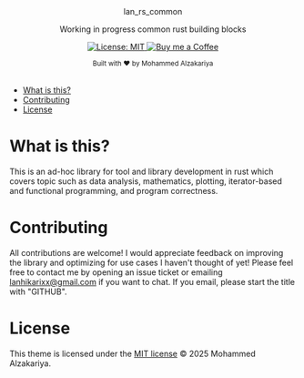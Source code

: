 <div align="center">
  lan_rs_common
  <p>Working in progress common rust building blocks</p>
</div>

<p align="center">
  <a href="https://opensource.org/licenses/MIT">
    <img src="https://img.shields.io/badge/License-MIT-brightgreen.svg"
      alt="License: MIT" />
  </a>
  <a href="https://buymeacoffee.com/lan22h">
    <img src="https://img.shields.io/static/v1?label=Buy me a coffee&message=%E2%9D%A4&logo=BuyMeACoffee&link=&color=greygreen"
      alt="Buy me a Coffee" />
  </a>
</p>

<div align="center">
  <sub>Built with ❤︎ by Mohammed Alzakariya
</div>
<br>

- [What is this?](#what-is-this)
- [Contributing](#contributing)
- [License](#license)


# What is this?
This is an ad-hoc library for tool and library development in rust which covers topic such as data
analysis, mathematics, plotting, iterator-based and functional programming, and program correctness. 

# Contributing

All contributions are welcome! I would appreciate feedback on improving the library and optimizing for use cases I haven't thought of yet! Please feel free to contact me by opening an issue ticket or emailing lanhikarixx@gmail.com if you want to chat. If you email, please start the title with "GITHUB".

# License

This theme is licensed under the [MIT license](https://opensource.org/licenses/mit-license.php) © 2025 Mohammed Alzakariya.
